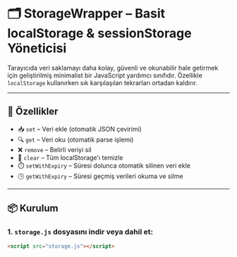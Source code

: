 # 🗂️ StorageWrapper – Basit localStorage & sessionStorage Yöneticisi

Tarayıcıda veri saklamayı daha kolay, güvenli ve okunabilir hale getirmek için geliştirilmiş minimalist bir JavaScript yardımcı sınıfıdır. Özellikle `localStorage` kullanırken sık karşılaşılan tekrarları ortadan kaldırır.

---

## 🚀 Özellikler

- 📥 `set` – Veri ekle (otomatik JSON çevirimi)
- 🔍 `get` – Veri oku (otomatik parse işlemi)
- ❌ `remove` – Belirli veriyi sil
- 🧹 `clear` – Tüm localStorage'ı temizle
- ⏱️ `setWithExpiry` – Süresi dolunca otomatik silinen veri ekle
- 🕒 `getWithExpiry` – Süresi geçmiş verileri okuma ve silme

---

## 📦 Kurulum

### 1. `storage.js` dosyasını indir veya dahil et:

```html
<script src="storage.js"></script>
